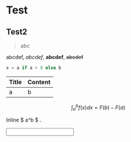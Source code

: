 # Test

## Test2

> abc

abcdef, _abcdef_, **abcdef**, ~~abcdef~~

```python
x = a if a > 0 else b
```

|Title|Content|
|-----|-----|
|a|b|

$$  \int_a^b f(x)dx = F(b) - F(a) $$

Inline $ a^b $ .

<input type="text" name="test" />
